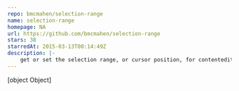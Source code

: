 ```yaml
---
repo: bmcmahen/selection-range
name: selection-range
homepage: NA
url: https://github.com/bmcmahen/selection-range
stars: 38
starredAt: 2015-03-13T00:14:49Z
description: |-
    get or set the selection range, or cursor position, for contenteditable
---
```


[object Object]

